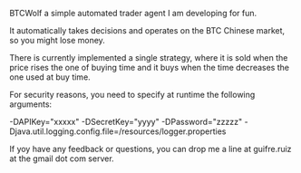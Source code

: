 BTCWolf a simple automated trader agent I am developing for fun. 

It automatically takes decisions and operates on the BTC Chinese market, so you might lose money.

There is currently implemented a single strategy, where it is sold when the price rises the one of buying time and it buys when the time decreases the one used at buy time.

For security reasons, you need to specify at runtime the following arguments:

-DAPIKey="xxxxx" -DSecretKey="yyyy" -DPassword="zzzzz"  -Djava.util.logging.config.file=/resources/logger.properties


If yoy have any feedback or questions, you can drop me a line at guifre.ruiz at the gmail dot com server.

